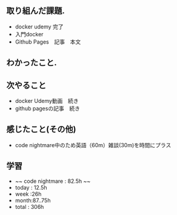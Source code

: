 ## 取り組んだ課題.  
* docker udemy 完了
* 入門docker 
* Github Pages　記事　本文
## わかったこと.

 ## 次やること 　
+ docker Udemy動画　続き
+ github pagesの記事　続き
## 感じたこと(その他)
+ code nightmare中のため英語（60m）雑談(30m)を時間にプラス
## 学習
+ ~~ code nightmare : 82.5h ~~
+ today : 12.5h 
+ week :26h
+ month:87..75h
+ total : 306h